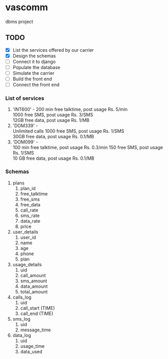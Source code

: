 # vascomm
dbms project

## TODO
- [x] List the services offered by our carrier
- [x] Design the schemas
- [ ] Connect it to django
- [ ] Populate the database
- [ ] Simulate the carrier
- [ ] Build the front end
- [ ] Connect the front end

### List of services
1. 'INT600' - 
    200 min free talktime, post usage Rs. 5/min  
    1000 free SMS, post usage Rs. 3/SMS  
    12GB free data, post usage Rs. 1/MB  
1. 'DOM339' -  
    Unlimited calls
    1000 free SMS, post usage Rs. 1/SMS  
    30GB free data, post usage Rs. 0.1/MB  
1. 'DOM099' -  
    100 min free talktime, post usage Rs. 0.3/min
    150 free SMS, post usage Rs. 1/SMS  
    10 GB free data, post usage Rs. 0.1/MB  

### Schemas
1. plans  
   1. plan_id  
   1. free_talktime
   1. free_sms
   1. free_data
   1. call_rate
   1. sms_rate
   1. data_rate
   1. price
1. user_details 
   1. user_id
   1. name
   1. age
   1. phone
   1. plan
1. usage_details  
   1. uid
   1. call_amount
   1. sms_amount
   1. data_amount
   1. total_amount
1. calls_log  
   1. uid
   1. call_start (TIME)
   1. call_end (TIME)
1. sms_log  
   1. uid
   1. message_time
1. data_log  
   1. uid
   1. usage_time
   1. data_used
